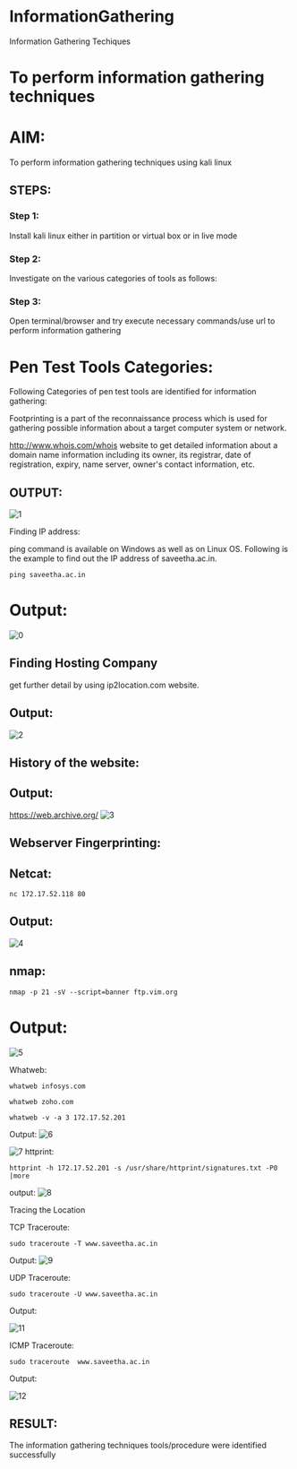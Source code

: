 # InformationGathering
Information Gathering Techiques

# To perform information gathering techniques

# AIM:

To perform information gathering techniques using kali linux 

## STEPS:

### Step 1:

Install kali linux either in partition or virtual box or in live mode

### Step 2:

Investigate on the various categories of tools as follows:

### Step 3:
Open terminal/browser and try execute necessary commands/use url to perform information gathering

# Pen Test Tools Categories:

Following Categories of pen test tools are identified for information gathering:

Footprinting is a part of the reconnaissance process which is used for gathering possible     information     about a target computer system or network.

http://www.whois.com/whois website to get detailed information about a domain name information including its owner, its registrar, date of registration, expiry, name server, owner's contact information, etc.
## OUTPUT:

![1](https://github.com/karthickop6/InformationGathering/assets/72570119/9cbc7863-f798-4165-aed6-62bf11b6c45a)


Finding IP address:

ping command is available on Windows as well as on Linux OS. Following is the example to find out the IP address of saveetha.ac.in.
```
ping saveetha.ac.in
```

# Output:
![0](https://github.com/karthickop6/InformationGathering/assets/72570119/b08a0b58-aebf-4b3f-afe8-2a5e5ec5061c)

## Finding Hosting Company

get further detail by using ip2location.com website.

## Output:
![2](https://github.com/karthickop6/InformationGathering/assets/72570119/580b2b78-de65-4eb7-bbda-16c7acb29042)

## History of the website:
## Output:
https://web.archive.org/
![3](https://github.com/karthickop6/InformationGathering/assets/72570119/0d0686e5-56cc-4825-a589-43f808697424)



## Webserver Fingerprinting:
## Netcat:
```
nc 172.17.52.118 80
```

## Output:
![4](https://github.com/karthickop6/InformationGathering/assets/72570119/308b76e9-6d8d-41a2-8092-9c11591ae91a)



## nmap:
```
nmap -p 21 -sV --script=banner ftp.vim.org
```

# Output:
![5](https://github.com/karthickop6/InformationGathering/assets/72570119/f2ada1f9-5bc8-4827-864a-033a9f86aa61)


Whatweb:
```
whatweb infosys.com
```
```
whatweb zoho.com
```
```
whatweb -v -a 3 172.17.52.201
```


Output:
![6](https://github.com/karthickop6/InformationGathering/assets/72570119/0cc0f251-f7a7-422c-8de7-0cec363b3e0f)

![7](https://github.com/karthickop6/InformationGathering/assets/72570119/a0438894-bf49-4344-9f6b-807d9bbbf75f)
httprint:

```
httprint -h 172.17.52.201 -s /usr/share/httprint/signatures.txt -P0 |more
```

output:
![8](https://github.com/karthickop6/InformationGathering/assets/72570119/d049c8cd-98bb-4c45-ac09-dbeab86904cb)


Tracing the Location

TCP Traceroute:

```
sudo traceroute -T www.saveetha.ac.in
```
Output:
![9](https://github.com/karthickop6/InformationGathering/assets/72570119/856b526d-54fc-4335-a0e3-dcb598ca7749)


UDP Traceroute:
```
sudo traceroute -U www.saveetha.ac.in
```
Output:


![11](https://github.com/karthickop6/InformationGathering/assets/72570119/90528012-d8aa-488d-a98f-ac86a47c2d33)


ICMP Traceroute:
```
sudo traceroute  www.saveetha.ac.in
```
Output:

![12](https://github.com/karthickop6/InformationGathering/assets/72570119/71633192-3e89-48d9-a6cb-e5d8fbd47504)


## RESULT:
The information gathering techniques tools/procedure were  identified successfully
